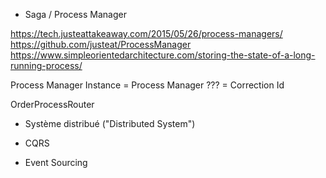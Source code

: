 * Saga / Process Manager

https://tech.justeattakeaway.com/2015/05/26/process-managers/
https://github.com/justeat/ProcessManager
https://www.simpleorientedarchitecture.com/storing-the-state-of-a-long-running-process/

Process Manager Instance = Process Manager ??? = Correction Id

OrderProcessRouter

* Système distribué ("Distributed System")

* CQRS

* Event Sourcing
